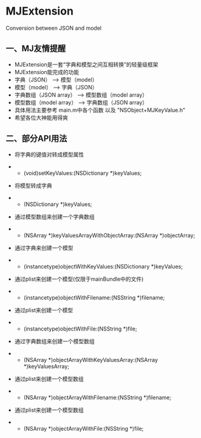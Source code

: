 MJExtension
===========
Conversion between JSON and model

一、MJ友情提醒
-----------
 * MJExtension是一套“字典和模型之间互相转换”的轻量级框架
 * MJExtension能完成的功能
  * 字典（JSON） --> 模型（model）
  * 模型（model） --> 字典（JSON）
  * 字典数组（JSON array） --> 模型数组（model array）
  * 模型数组（model array） --> 字典数组（JSON array）
 * 具体用法主要参考 main.m中各个函数 以及 "NSObject+MJKeyValue.h"
 * 希望各位大神能用得爽

二、部分API用法
-----------
 * 将字典的键值对转成模型属性
  * - (void)setKeyValues:(NSDictionary *)keyValues;

 * 将模型转成字典
  * - (NSDictionary *)keyValues;

 * 通过模型数组来创建一个字典数组
  * + (NSArray *)keyValuesArrayWithObjectArray:(NSArray *)objectArray;

 * 通过字典来创建一个模型
  * + (instancetype)objectWithKeyValues:(NSDictionary *)keyValues;

 * 通过plist来创建一个模型(仅限于mainBundle中的文件)
  * + (instancetype)objectWithFilename:(NSString *)filename;

 * 通过plist来创建一个模型
  * + (instancetype)objectWithFile:(NSString *)file;

 * 通过字典数组来创建一个模型数组
  * + (NSArray *)objectArrayWithKeyValuesArray:(NSArray *)keyValuesArray;

 * 通过plist来创建一个模型数组
  * + (NSArray *)objectArrayWithFilename:(NSString *)filename;

 * 通过plist来创建一个模型数组
  * + (NSArray *)objectArrayWithFile:(NSString *)file;
